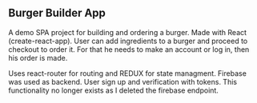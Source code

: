## Burger Builder App

A demo SPA project for building and ordering a burger. Made with React (create-react-app).
User can add ingredients to a burger and proceed to checkout to order it. For that he needs to make an account or log in, then his order is made.

Uses react-router for routing and REDUX for state managment. 
Firebase was used as backend. User sign up and verification with tokens. This functionality no longer exists as I deleted the firebase endpoint.
